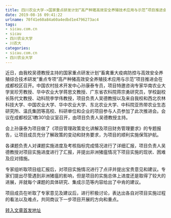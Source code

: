 ```yaml
---
title: 四川农业大学->国家重点研发计划“高产种猪高效安全养殖技术应用与示范”项目推进会在我校召开 | sicau.com.cn
date: 2019-08-16 09:41:22
urlname: 70f41e60a84a60a4edbd1e4796273ac4
tags: 
- sicau.com.cn
- sicau
- 四川农业大学
- 川农大
categories:
- sicau.com.cn
- 四川农业大学
---
```



近日，由我校吴德教授主持的国家重点研发计划“畜禽重大疫病防控与高效安全养殖综合技术研发”重点专项“高产种猪高效安全养殖技术应用与示范”项目推进会在成都校区召开。中国农村技术开发中心孙康泰专员，项目特邀咨询专家华南农业大学吴珍芳教授、华中农业大学蒋思文教授、广东省农科院蒋宗勇研究员，学校副校长陈代文教授、动科院李学伟教授，项目负责人吴德教授以及来自我校和西北农林科技大学、中国农业大学、华中农业大学、东北农业大学、中科院亚热带农业生态研究所、温氏集团等高校、科研单位和企业的项目参与人员参加了此次推进会。会议在成都校区1教301会议室召开，由项目负责人吴德教授主持。

会上孙康泰为项目做了《项目管理政策变化讲解及项目财务管理要求》的专题报告，让项目成员充分了解政策的变动和财务要求，为项目的顺利实施保驾护航。

各课题负责人对课题实施进度及考核指标完成情况进行了详细汇报，项目负责人吴德教授对项目实施进度进行了汇报，并提出非洲猪瘟情况下项目实施的现状、困难及应对措施。

专家组听取项目组汇报后，对项目实施情况进行了点评并提出宝贵意见和建议。专家们提出尽管遇到非洲猪瘟的影响，但是项目的实施总体上进度还是取得了较大的进展，并就每个课题的具体研究、集成示范等内容给出了中肯的建议。

项目成员在听取了专家意见及建议后，进行积极讨论，表达出各自对项目实施过程的看法以及难点，共同商议下一步项目开展的方向和重点。





[转入文章首发地址](https://news.sicau.edu.cn/info/1078/52830.htm)